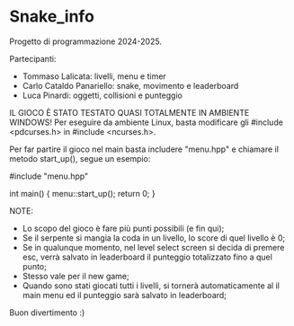 # Snake_info
Progetto di programmazione 2024-2025.

Partecipanti:
- Tommaso Lalicata: livelli, menu e timer
- Carlo Cataldo Panariello: snake, movimento e leaderboard
- Luca Pinardi: oggetti, collisioni e punteggio

IL GIOCO È STATO TESTATO QUASI TOTALMENTE IN AMBIENTE WINDOWS!
Per eseguire da ambiente Linux, basta modificare gli #include <pdcurses.h> in #include <ncurses.h>.

Per far partire il gioco nel main basta includere "menu.hpp" e chiamare il metodo start_up(), segue un esempio:

#include "menu.hpp"

int main() {
    menu::start_up();
    return 0;
}

NOTE:
- Lo scopo del gioco è fare più punti possibili (e fin qui);
- Se il serpente si mangia la coda in un livello, lo score di quel livello è 0;
- Se in qualunque momento, nel level select screen si decida di premere esc, verrà salvato in leaderboard il punteggio
  totalizzato fino a quel punto;
- Stesso vale per il new game;
- Quando sono stati giocati tutti i livelli, si tornerà automaticamente al il main menu ed il punteggio sarà salvato in leaderboard;


Buon divertimento :)
